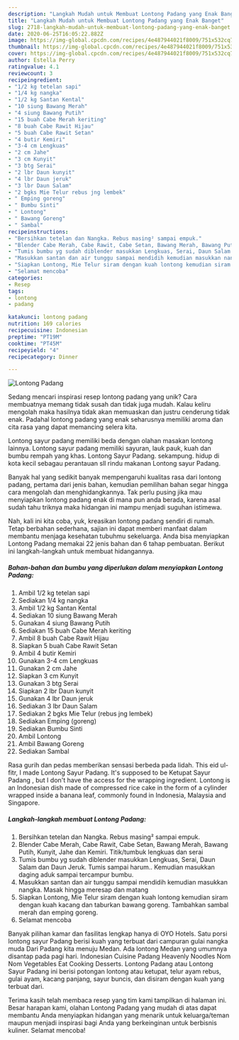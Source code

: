 ```yaml
---
description: "Langkah Mudah untuk Membuat Lontong Padang yang Enak Banget"
title: "Langkah Mudah untuk Membuat Lontong Padang yang Enak Banget"
slug: 2718-langkah-mudah-untuk-membuat-lontong-padang-yang-enak-banget
date: 2020-06-25T16:05:22.882Z
image: https://img-global.cpcdn.com/recipes/4e487944021f8009/751x532cq70/lontong-padang-foto-resep-utama.jpg
thumbnail: https://img-global.cpcdn.com/recipes/4e487944021f8009/751x532cq70/lontong-padang-foto-resep-utama.jpg
cover: https://img-global.cpcdn.com/recipes/4e487944021f8009/751x532cq70/lontong-padang-foto-resep-utama.jpg
author: Estella Perry
ratingvalue: 4.1
reviewcount: 3
recipeingredient:
- "1/2 kg tetelan sapi"
- "1/4 kg nangka"
- "1/2 kg Santan Kental"
- "10 siung Bawang Merah"
- "4 siung Bawang Putih"
- "15 buah Cabe Merah keriting"
- "8 buah Cabe Rawit Hijau"
- "5 buah Cabe Rawit Setan"
- "4 butir Kemiri"
- "3-4 cm Lengkuas"
- "2 cm Jahe"
- "3 cm Kunyit"
- "3 btg Serai"
- "2 lbr Daun kunyit"
- "4 lbr Daun jeruk"
- "3 lbr Daun Salam"
- "2 bgks Mie Telur rebus jng lembek"
- " Emping goreng"
- " Bumbu Sinti"
- " Lontong"
- " Bawang Goreng"
- " Sambal"
recipeinstructions:
- "Bersihkan tetelan dan Nangka. Rebus masing² sampai empuk."
- "Blender Cabe Merah, Cabe Rawit, Cabe Setan, Bawang Merah, Bawang Putih, Kunyit, Jahe dan Kemiri. Titik/tumbuk lengkuas dan serai"
- "Tumis bumbu yg sudah diblender masukkan Lengkuas, Serai, Daun Salam dan Daun Jeruk. Tumis sampai harum.. Kemudian masukkan daging aduk sampai tercampur bumbu."
- "Masukkan santan dan air tunggu sampai mendidih kemudian masukkan nangka. Masak hingga meresap dan matang"
- "Siapkan Lontong, Mie Telur siram dengan kuah lontong kemudian siram dengan kuah kacang dan taburkan bawang goreng. Tambahkan sambal merah dan emping goreng."
- "Selamat mencoba"
categories:
- Resep
tags:
- lontong
- padang

katakunci: lontong padang 
nutrition: 169 calories
recipecuisine: Indonesian
preptime: "PT19M"
cooktime: "PT45M"
recipeyield: "4"
recipecategory: Dinner

---
```



![Lontong Padang](https://img-global.cpcdn.com/recipes/4e487944021f8009/751x532cq70/lontong-padang-foto-resep-utama.jpg)

Sedang mencari inspirasi resep lontong padang yang unik? Cara membuatnya memang tidak susah dan tidak juga mudah. Kalau keliru mengolah maka hasilnya tidak akan memuaskan dan justru cenderung tidak enak. Padahal lontong padang yang enak seharusnya memiliki aroma dan cita rasa yang dapat memancing selera kita.

Lontong sayur padang memiliki beda dengan olahan masakan lontong lainnya. Lontong sayur padang memiliki sayuran, lauk pauk, kuah dan bumbu rempah yang khas. Lontong Sayur Padang. sekampung. hidup di kota kecil sebagau perantauan sll rindu makanan Lontong sayur Padang.

Banyak hal yang sedikit banyak mempengaruhi kualitas rasa dari lontong padang, pertama dari jenis bahan, kemudian pemilihan bahan segar hingga cara mengolah dan menghidangkannya. Tak perlu pusing jika mau menyiapkan lontong padang enak di mana pun anda berada, karena asal sudah tahu triknya maka hidangan ini mampu menjadi suguhan istimewa.


Nah, kali ini kita coba, yuk, kreasikan lontong padang sendiri di rumah. Tetap berbahan sederhana, sajian ini dapat memberi manfaat dalam membantu menjaga kesehatan tubuhmu sekeluarga. Anda bisa menyiapkan Lontong Padang memakai 22 jenis bahan dan 6 tahap pembuatan. Berikut ini langkah-langkah untuk membuat hidangannya.

<!--inarticleads1-->

##### Bahan-bahan dan bumbu yang diperlukan dalam menyiapkan Lontong Padang:

1. Ambil 1/2 kg tetelan sapi
1. Sediakan 1/4 kg nangka
1. Ambil 1/2 kg Santan Kental
1. Sediakan 10 siung Bawang Merah
1. Gunakan 4 siung Bawang Putih
1. Sediakan 15 buah Cabe Merah keriting
1. Ambil 8 buah Cabe Rawit Hijau
1. Siapkan 5 buah Cabe Rawit Setan
1. Ambil 4 butir Kemiri
1. Gunakan 3-4 cm Lengkuas
1. Gunakan 2 cm Jahe
1. Siapkan 3 cm Kunyit
1. Gunakan 3 btg Serai
1. Siapkan 2 lbr Daun kunyit
1. Gunakan 4 lbr Daun jeruk
1. Sediakan 3 lbr Daun Salam
1. Sediakan 2 bgks Mie Telur (rebus jng lembek)
1. Sediakan  Emping (goreng)
1. Sediakan  Bumbu Sinti
1. Ambil  Lontong
1. Ambil  Bawang Goreng
1. Sediakan  Sambal


Rasa gurih dan pedas memberikan sensasi berbeda pada lidah. This eid ul-fitr, I made Lontong Sayur Padang. It&#39;s supposed to be Ketupat Sayur Padang , but I don&#39;t have the access for the wrapping ingredient. Lontong is an Indonesian dish made of compressed rice cake in the form of a cylinder wrapped inside a banana leaf, commonly found in Indonesia, Malaysia and Singapore. 

<!--inarticleads2-->

##### Langkah-langkah membuat Lontong Padang:

1. Bersihkan tetelan dan Nangka. Rebus masing² sampai empuk.
1. Blender Cabe Merah, Cabe Rawit, Cabe Setan, Bawang Merah, Bawang Putih, Kunyit, Jahe dan Kemiri. Titik/tumbuk lengkuas dan serai
1. Tumis bumbu yg sudah diblender masukkan Lengkuas, Serai, Daun Salam dan Daun Jeruk. Tumis sampai harum.. Kemudian masukkan daging aduk sampai tercampur bumbu.
1. Masukkan santan dan air tunggu sampai mendidih kemudian masukkan nangka. Masak hingga meresap dan matang
1. Siapkan Lontong, Mie Telur siram dengan kuah lontong kemudian siram dengan kuah kacang dan taburkan bawang goreng. Tambahkan sambal merah dan emping goreng.
1. Selamat mencoba


Banyak pilihan kamar dan fasilitas lengkap hanya di OYO Hotels. Satu porsi lontong sayur Padang berisi kuah yang terbuat dari campuran gulai nangka muda Dari Padang kita menuju Medan. Ada lontong Medan yang umumnya disantap pada pagi hari. Indonesian Cuisine Padang Heavenly Noodles Nom Nom Vegetables Eat Cooking Desserts. Lontong Padang atau Lontong Sayur Padang ini berisi potongan lontong atau ketupat, telur ayam rebus, gulai ayam, kacang panjang, sayur buncis, dan disiram dengan kuah yang terbuat dari. 

Terima kasih telah membaca resep yang tim kami tampilkan di halaman ini. Besar harapan kami, olahan Lontong Padang yang mudah di atas dapat membantu Anda menyiapkan hidangan yang menarik untuk keluarga/teman maupun menjadi inspirasi bagi Anda yang berkeinginan untuk berbisnis kuliner. Selamat mencoba!
